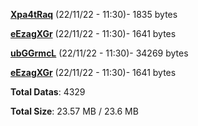 [**Xpa4tRaq**](/data/Xpa4tRaq.txt) (22/11/22 - 11:30)- 1835 bytes

[**eEzagXGr**](/data/eEzagXGr.txt) (22/11/22 - 11:30)- 1641 bytes

[**ubGGrmcL**](/data/ubGGrmcL.txt) (22/11/22 - 11:30)- 34269 bytes

[**eEzagXGr**](/data/eEzagXGr.txt) (22/11/22 - 11:30)- 1641 bytes

**Total Datas**: 4329

**Total Size**: 23.57 MB / 23.6 MB
